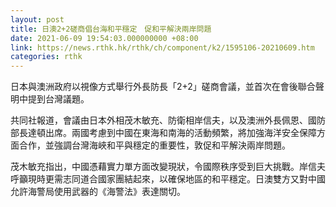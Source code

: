 ```yaml
---
layout: post
title: 日澳2+2磋商倡台海和平穩定　促和平解決兩岸問題
date: 2021-06-09 19:54:03.000000000 +08:00
link: https://news.rthk.hk/rthk/ch/component/k2/1595106-20210609.htm
categories: rthk
---
```


日本與澳洲政府以視像方式舉行外長防長「2+2」磋商會議，並首次在會後聯合聲明中提到台灣議題。

共同社報道，會議由日本外相茂木敏充、防衛相岸信夫，以及澳洲外長佩恩、國防部長達頓出席。兩國考慮到中國在東海和南海的活動頻繁，將加強海洋安全保障方面合作，並強調台灣海峽和平與穩定的重要性，敦促和平解決兩岸問題。

茂木敏充指出，中國憑藉實力單方面改變現狀，令國際秩序受到巨大挑戰。岸信夫呼籲現時更需志同道合國家團結起來，以確保地區的和平穩定。日澳雙方又對中國允許海警局使用武器的《海警法》表達關切。
